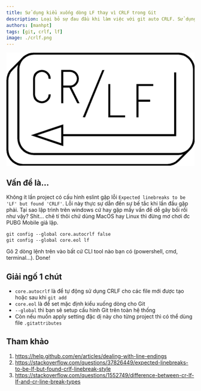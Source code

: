```yaml
---
title: Sử dụng kiểu xuống dòng LF thay vì CRLF trong Git
description: Loại bỏ sự đau đầu khi làm việc với git auto CRLF. Sử dụng LF làm mặc định thay vì CRLF và ngăn cản tự động chuyển LF thành CRLF.
authors: [manhpt]
tags: [git, crlf, lf]
image: ./crlf.png
---
```


![](./crlf.png)

## Vấn đề là...

Không ít lần project có cấu hình eslint gặp lỗi `Expected linebreaks to be 'LF' but found 'CRLF'`. Lỗi này thực sự dẫn đến sự bế tắc khi lần đầu gặp phải. Tại sao lập trình trên windows cứ hay gặp mấy vấn đề dễ gây bối rối như vậy? Shit… chê tí thôi chứ dùng MacOS hay Linux thì đừng mơ chơi đc PUBG Mobile giả lập.

```
git config --global core.autocrlf false
git config --global core.eol lf
```

Gõ 2 dòng lệnh trên vào bất cứ CLI tool nào bạn có (powershell, cmd, terminal…). Done!

<!-- truncate -->

## Giải ngố 1 chút

- `core.autocrlf` là để tự động sử dụng CRLF cho các file mới được tạo hoặc sau khi `git add`
- `core.eol` là để set mặc định kiểu xuống dòng cho Git
- `--global` thì bạn sẽ setup cấu hình Git trên toàn hệ thống
- Còn nếu muốn apply setting đặc dị này cho từng project thì có thể dùng file `.gitattributes`

## Tham khảo

1. https://help.github.com/en/articles/dealing-with-line-endings
1. https://stackoverflow.com/questions/37826449/expected-linebreaks-to-be-lf-but-found-crlf-linebreak-style
1. https://stackoverflow.com/questions/1552749/difference-between-cr-lf-lf-and-cr-line-break-types
